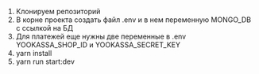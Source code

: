1) Клонируем репозиторий
2) В корне проекта создать файл .env и в нем переменную MONGO_DB с ссылкой на БД
3) Для платежей еще нужны две переменные в .env YOOKASSA_SHOP_ID и YOOKASSA_SECRET_KEY
4) yarn install
5) yarn run start:dev
